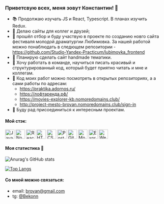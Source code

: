 ### Приветсвую всех, меня зовут Константин! 👋

- :books: Продолжаю изучать JS и React, Typescript. В планах изучить Redux.
- :file_folder: Делаю сайты для коллег и друзей;
- :scroll: прошёл отбор и буду участвую в проекте по созданию новго сайта фестиваля молодой драматургии Любимовка. За нашей работой можно понаблюдать в следющем репозитории - https://github.com/Studio-Yandex-Practicum/lubimovka_frontend
- :open_hands: Планирую сделать сайт handmade тематики.
- :pencil: Хочу работать в команде, научиться писать красивый и структурированный код, который будет приятно читать и мне и коллегам.
- :eyes: Код моих работ можно посмотреть в открытых репозиториях, а а сами работы по адресам:
  - https://praktika.adornos.ru/
  - https://лофтаренда.рф/
  - https://movies-explorer-kb.nomoredomains.club/
  - http://project-mesto-brovan.nomoredomains.club/sign-in
- :art: Буду рад присоединиться к интересным проектам.

#### Мой стэк:
<img src="https://upload.wikimedia.org/wikipedia/commons/9/99/Unofficial_JavaScript_logo_2.svg" width=30 height=30 alt="Java Script"/> <img src="https://upload.wikimedia.org/wikipedia/commons/d/d9/Node.js_logo.svg" width=30 height=30 alt="Node.js"/> <img src="https://upload.wikimedia.org/wikipedia/commons/a/a7/React-icon.svg" width=30 height=30 alt="React.js"/> <img src="https://upload.wikimedia.org/wikipedia/commons/6/61/HTML5_logo_and_wordmark.svg" width=30 height=30 alt="HTML 5"/> <img src="https://upload.wikimedia.org/wikipedia/commons/3/3d/CSS.3.svg" width=30 height=30 alt="CSS"/> <img src="https://upload.wikimedia.org/wikipedia/commons/thumb/b/bc/PostCSS_Logo.svg/512px-PostCSS_Logo.svg.png" width=30 height=30 alt="PostCss"/> <img src="https://upload.wikimedia.org/wikipedia/commons/4/4a/GitHub_Mark.png" width=30 height=30 alt="Git"/> <img src="https://pbs.twimg.com/media/D-bn96TVAAApK8l.jpg" width=30 height=30 alt="MongoDB"/> <img src="https://wsofter.ru/wp-content/uploads/2017/12/node-express.png" width=30 height=30 alt="Express.js"/> <img src="https://upload.wikimedia.org/wikipedia/commons/c/c0/WebStorm_Icon.svg" width=30 height=30 alt="Web Storm"/>

#### Моя статистика :steam_locomotive:
![Anurag's GitHub stats](https://github-readme-stats.vercel.app/api?username=brovan-rus&count_private=true)

[![Top Langs](https://github-readme-stats.vercel.app/api/top-langs/?username=brovan-rus&layout=compact)](https://github.com/anuraghazra/github-readme-stats)

#### Со мной можно связаться:
- email: brovan@gmail.com
- tg: <a href="https://t.me/Bekonn">@Bekonn</a>
